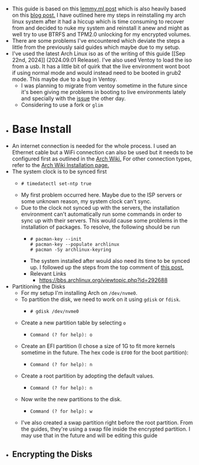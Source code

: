 - This guide is based on this [lemmy.ml post](https://lemmy.ml/post/61254) which is also heavily based on this [blog post.](https://nerdstuff.org/posts/2020/2020-004_arch_linux_luks_btrfs_systemd-boot/) I have outlined here my steps in reinstalling my arch linux system after it had a hiccup which is time consuming to recover from and decided to nuke my system and reinstall it anew and might as well try to use BTRFS and TPM2.0 unlocking for my encrypted volumes.
- There are some problems I've encountered which deviate the steps a little from the previously said guides which maybe due to my setup.
- I've used the latest Arch Linux iso as of the writing of this guide [[Sep 22nd, 2024]] (2024.09.01 Release). I've also used Ventoy to load the iso from a usb. It has a little bit of quirk that the live environment wont boot if using normal mode and would instead need to be booted in grub2 mode. This maybe due to a bug in Ventoy.
	- I was planning to migrate from ventoy sometime in the future since it's been giving me problems in booting to live environments lately and specially with the [issue](https://lemmy.ml/post/20404494) the other day.
	- Considering to use a fork or `glim`
- # Base Install
- An internet connection is needed for the whole process. I used an Ethernet cable but a WiFi connection can also be used but it needs to be configured first as outlined in the [Arch Wiki.](https://wiki.archlinux.org/title/Iwd#iwctl) For other connection types, refer to the [Arch Wiki Installation page.](https://wiki.archlinux.org/title/Installation_guide#Connect_to_the_internet)
- The system clock is to be synced first
	- ```
	  # timedatectl set-ntp true
	  ```
	- My first problem occurred here. Maybe due to the ISP servers or some unknown reason, my system clock can't sync.
	- Due to the clock not synced up with the servers, the installation environment can't automatically run some commands in order to sync up with their servers. This would cause some problems in the installation of packages. To resolve, the following should be run
		- ```
		  # pacman-key --init
		  # pacman-key --populate archlinux
		  # pacman -Sy archlinux-keyring
		  ```
		- The system installed after would also need its time to be synced up. I followed up the steps from the top comment of [this post.](https://www.reddit.com/r/archlinux/comments/15zgd4y/time_sync_wont_sync_help/)
		- Relevant Links
			- https://bbs.archlinux.org/viewtopic.php?id=292688
- Partitioning the Disks
	- For my setup I'm installing Arch on `/dev/nvme0`.
	- To partition the disk, we need to work on it using `gdisk` or `fdisk`.
		- ```
		  # gdisk /dev/nvme0
		  ```
	- Create a new partition table by selecting `o`
		- ```
		  Command (? for help): o
		  ```
	- Create an EFI partition (I chose a size of 1G to fit more kernels sometime in the future. The hex code is `EF00` for the boot partition):
		- ```
		  Command (? for help): n
		  ```
	- Create a root partition by adopting the default values.
		- ```
		  Command (? for help): n
		  ```
	- Now write the new partitions to the disk.
		- ```
		  Command (? for help): w
		  ```
	- I've also created a swap partition right before the root partition. From the guides, they're using a swap file inside the encrypted partition. I may use that in the future and will be editing this guide
- Encrypting the Disks
	-